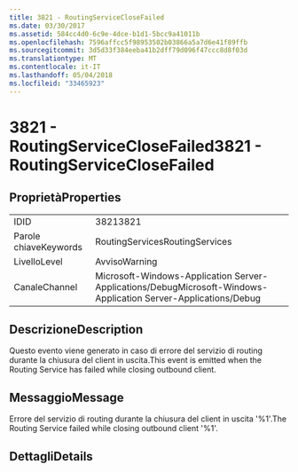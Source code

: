 ```yaml
---
title: 3821 - RoutingServiceCloseFailed
ms.date: 03/30/2017
ms.assetid: 584cc4d0-6c9e-4dce-b1d1-5bcc9a41011b
ms.openlocfilehash: 7596affcc5f98953502b03866a5a7d6e41f89ffb
ms.sourcegitcommit: 3d5d33f384eeba41b2dff79d096f47ccc8d8f03d
ms.translationtype: MT
ms.contentlocale: it-IT
ms.lasthandoff: 05/04/2018
ms.locfileid: "33465923"
---
```

# <a name="3821---routingserviceclosefailed"></a><span data-ttu-id="a7aab-102">3821 - RoutingServiceCloseFailed</span><span class="sxs-lookup"><span data-stu-id="a7aab-102">3821 - RoutingServiceCloseFailed</span></span>
## <a name="properties"></a><span data-ttu-id="a7aab-103">Proprietà</span><span class="sxs-lookup"><span data-stu-id="a7aab-103">Properties</span></span>  
  
|||  
|-|-|  
|<span data-ttu-id="a7aab-104">ID</span><span class="sxs-lookup"><span data-stu-id="a7aab-104">ID</span></span>|<span data-ttu-id="a7aab-105">3821</span><span class="sxs-lookup"><span data-stu-id="a7aab-105">3821</span></span>|  
|<span data-ttu-id="a7aab-106">Parole chiave</span><span class="sxs-lookup"><span data-stu-id="a7aab-106">Keywords</span></span>|<span data-ttu-id="a7aab-107">RoutingServices</span><span class="sxs-lookup"><span data-stu-id="a7aab-107">RoutingServices</span></span>|  
|<span data-ttu-id="a7aab-108">Livello</span><span class="sxs-lookup"><span data-stu-id="a7aab-108">Level</span></span>|<span data-ttu-id="a7aab-109">Avviso</span><span class="sxs-lookup"><span data-stu-id="a7aab-109">Warning</span></span>|  
|<span data-ttu-id="a7aab-110">Canale</span><span class="sxs-lookup"><span data-stu-id="a7aab-110">Channel</span></span>|<span data-ttu-id="a7aab-111">Microsoft-Windows-Application Server-Applications/Debug</span><span class="sxs-lookup"><span data-stu-id="a7aab-111">Microsoft-Windows-Application Server-Applications/Debug</span></span>|  
  
## <a name="description"></a><span data-ttu-id="a7aab-112">Descrizione</span><span class="sxs-lookup"><span data-stu-id="a7aab-112">Description</span></span>  
 <span data-ttu-id="a7aab-113">Questo evento viene generato in caso di errore del servizio di routing durante la chiusura del client in uscita.</span><span class="sxs-lookup"><span data-stu-id="a7aab-113">This event is emitted when the Routing Service has failed while closing outbound client.</span></span>  
  
## <a name="message"></a><span data-ttu-id="a7aab-114">Messaggio</span><span class="sxs-lookup"><span data-stu-id="a7aab-114">Message</span></span>  
 <span data-ttu-id="a7aab-115">Errore del servizio di routing durante la chiusura del client in uscita '%1'.</span><span class="sxs-lookup"><span data-stu-id="a7aab-115">The Routing Service failed while closing outbound client '%1'.</span></span>  
  
## <a name="details"></a><span data-ttu-id="a7aab-116">Dettagli</span><span class="sxs-lookup"><span data-stu-id="a7aab-116">Details</span></span>
